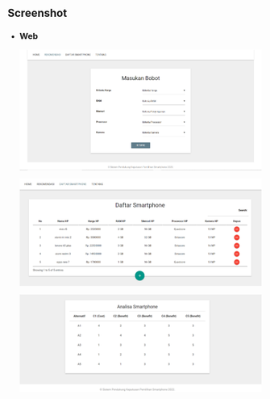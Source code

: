 ## Screenshot

- ### Web
    
    ![](https://raw.githubusercontent.com/hanidilla/UAS_SPK_TOPSIS/master/gambar/1.PNG)
    
    ![](https://raw.githubusercontent.com/hanidilla/UAS_SPK_TOPSIS/master/gambar/2.PNG)
    
    ![](https://raw.githubusercontent.com/hanidilla/UAS_SPK_TOPSIS/master/gambar/3.PNG)
   

